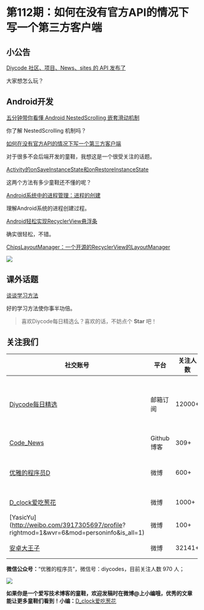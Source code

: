 # 第112期：如何在没有官方API的情况下写一个第三方客户端
## 小公告

[Diycode 社区、项目、News、sites 的 API 发布了](http://www.diycode.cc/topics/411)

大家想怎么玩？

## Android开发

[五分钟带你看懂 Android NestedScrolling 嵌套滑动机制](http://blog.flight.dev.qunar.com/2016/11/04/android-nestedScrolling/)

你了解 NestedScrolling 机制吗？

[如何在没有官方API的情况下写一个第三方客户端](http://www.jianshu.com/p/b235773063e3)

对于很多不会后端开发的童鞋，我想这是一个很受关注的话题。

[Activity的onSaveInstanceState和onRestoreInstanceState](http://qiangbo.space/2016-10-10/AndroidAnatomy_Process_Creation/)

这两个方法有多少童鞋还不懂的呢？

[Android系统中的进程管理：进程的创建](http://qiangbo.space/2016-10-10/AndroidAnatomy_Process_Creation/)

理解Android系统的进程创建过程。

[Android轻松实现RecyclerView悬浮条](http://www.jianshu.com/p/fe69a53502ab)

确实很轻松，不错。

[ChipsLayoutManager：一个开源的RecyclerView的LayoutManager](https://github.com/BelooS/ChipsLayoutManager)

![](https://github.com/BelooS/ChipsLayoutManager/raw/master/images/demo.gif)

## 课外话题

[谈谈学习方法](http://mp.weixin.qq.com/s?__biz=MzA4NTQwNDcyMA==&mid=2650662345&idx=1&sn=3b6e649d4bdb8c5cf7ac62394994aa2b&chksm=87d13896b0a6b180e6ab57f69868e030c89c837fbf0d6d9bbf6a3c06c099f8bff07d867ebcd6&scene=0#wechat_redirect)

好的学习方法使你事半功倍。

> 喜欢Diycode每日精选么？喜欢的话，不妨点个 **Star** 吧！

## 关注我们

| 社交账号  |  平台  | 关注人数 | 说明 |
| -------- | -------- | -------- | -------- |
| [Diycode每日精选](http://list.qq.com/cgi-bin/qf_invite?id=d469993d2c888e971c0fbb2309c4d84256968386b126b967)|   邮箱订阅  | 12000+ | 每日分享一次Android、iOS、Swfit技术干货  |
| [Code_News](https://github.com/DiyCodes/code_news) |    Github博客  |309+ | 每日邮件推送列表  |
| [优雅的程序员D](http://weibo.com/u/5891258264) |   微博  | 600+ | 官方微博，每日分享开源信息  |
| [D_clock爱吃葱花](http://weibo.com/u/2480694892)  |   微博  | 1000+ | 日报发起人  |
|[YasicYu](http://weibo.com/3917305697/profile? rightmod=1&wvr=6&mod=personinfo&is_all=1)  |   微博  | 100+ | 日报发起人  |
|[安卓大王子](http://weibo.com/apkbus/)   |   微博  | 32141+ | 日报发起人  |



**微信公众号：**“优雅的程序员”，微信号：diycodes，目前关注人数 970 人；

![](http://upload-images.jianshu.io/upload_images/1846413-b42abfa70f909099.jpg?imageMogr2/auto-orient/strip%7CimageView2/2/w/1240)

**如果你是一个爱写技术博客的童鞋，欢迎发稿时在微博@上小编哦，优秀的文章能让更多童鞋们看到！小编：**[D_clock爱吃葱花](http://weibo.com/2480694892/profile?rightmod=1&wvr=6&mod=personinfo&is_all=1)
